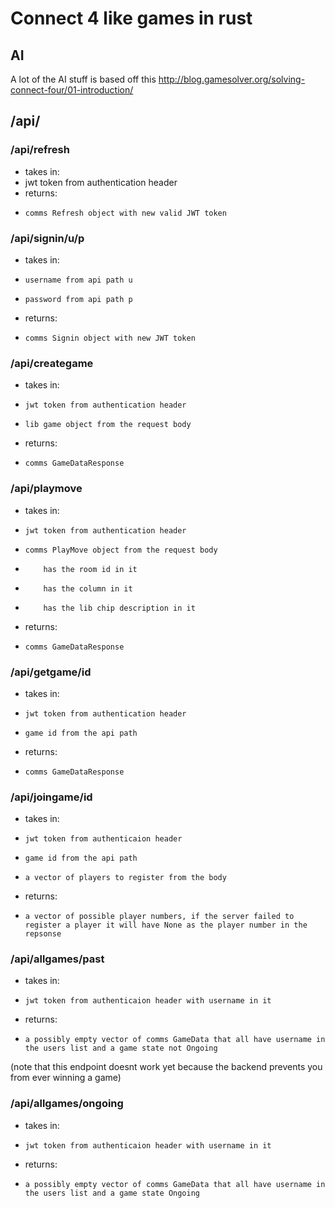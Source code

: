 # Connect 4 like games in rust

## AI
A lot of the AI stuff is based off this
http://blog.gamesolver.org/solving-connect-four/01-introduction/

## /api/

### /api/refresh
- takes in:
-    jwt token from authentication header
- returns:
-     comms Refresh object with new valid JWT token


### /api/signin/u/p
- takes in:
-     username from api path u
-     password from api path p
- returns:
-     comms Signin object with new JWT token

### /api/creategame
- takes in:
-     jwt token from authentication header
-     lib game object from the request body
- returns:
-     comms GameDataResponse


### /api/playmove
- takes in:
-     jwt token from authentication header
-     comms PlayMove object from the request body
-         has the room id in it
-         has the column in it
-         has the lib chip description in it
- returns:
-     comms GameDataResponse


### /api/getgame/id
- takes in:
-     jwt token from authentication header
-     game id from the api path
- returns:
-     comms GameDataResponse

### /api/joingame/id
- takes in:
-     jwt token from authenticaion header
-     game id from the api path
-     a vector of players to register from the body
- returns:
-     a vector of possible player numbers, if the server failed to register a player it will have None as the player number in the repsonse


### /api/allgames/past
- takes in:
-     jwt token from authenticaion header with username in it
- returns:
-     a possibly empty vector of comms GameData that all have username in the users list and a game state not Ongoing

(note that this endpoint doesnt work yet because the backend prevents you from ever winning a game)

### /api/allgames/ongoing
- takes in:
-     jwt token from authenticaion header with username in it
- returns:
-     a possibly empty vector of comms GameData that all have username in the users list and a game state Ongoing
